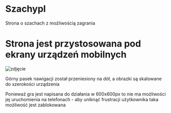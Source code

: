 # Szachypl
Strona o szachach z możliwością zagrania

# Strona jest przystosowana pod ekrany urządzeń mobilnych

![zdjęcie](https://cdn.discordapp.com/attachments/993230877234561096/1024752649716903946/unknown.png)

Górny pasek nawigacji został przeniesiony na dół, a obrazki są skalowane do szerokości urządzenia

Ponieważ gra jest napisana do działania w 600x600px to nie ma możliwości jej uruchomienia na telefonach - aby uniknąć frustracji użytkownika taka możliwość jest zablokowana
